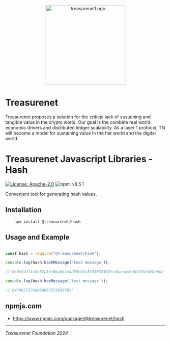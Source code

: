 <p align="center">
  <a href="https://treasurenet.io">
    <img alt="treasurenetLogo" src="https://raw.githubusercontent.com/treasurenetprotocol/docs/feature/1.0.3/static/img/logo_tn_github.png" width="250" />
  </a>
</p>

# Treasurenet

Treasurenet proposes a solution for the critical lack of sustaining and tangible value in the crypto world. Our goal is the combine real world economic drivers and distributed ledger scalability. As a layer 1 protocol, TN will become a model for sustaining value in the fiat world and the digital world.

# Treasurenet Javascript Libraries - Hash

<a href="https://github.com/treasurenetprotocol/treasurenet-js-libs/blob/master/LICENSE"><img alt="License: Apache-2.0" src="https://img.shields.io/badge/license-Apache_2.0-blue"/></a>  <img alt="npm: v9.5.1" src="https://img.shields.io/badge/npm-v9.5.1-yellow" />

Convenient tool for generating hash values.

## Installation

```shell
    npm install @treasurenet/hash
```

## Usage and Example

```javascript

const hash = require("@treasurenet/hash");

console.log(hash.hashMessage('test message'));

//'0x3e2d111c8c52a5ef0ba64fe4d85e32a5153032367ec44aaae0a4e2d1bfb9bebd'

console.log(hash.hexMessage('test message'));

//'0x74657374206d657373616765'
```

## npmjs.com

- https://www.npmjs.com/package/@treasurenet/hash


-----
_Treasurenet Foundation 2024_
